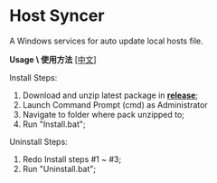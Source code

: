 # Host Syncer
A Windows services for auto update local hosts file.

**Usage \ 使用方法**  [[中文](https://github.com/ylvict/hostsyner/wiki/%E5%AE%89%E8%A3%85%E5%8D%B8%E8%BD%BD)]

Install Steps:

1. Download and unzip latest package in [**release**](https://github.com/ylvict/hostsyner/releases);
2. Launch Command Prompt (cmd) as Administrator
3. Navigate to folder where pack unzipped to;
4. Run "Install.bat";

Uninstall Steps:

1. Redo Install steps #1 ~ #3;
2. Run "Uninstall.bat";
